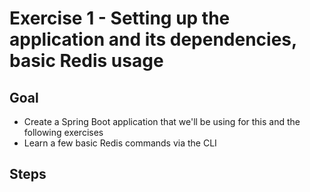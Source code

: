 # Exercise 1 - Setting up the application and its dependencies, basic Redis usage

## Goal

* Create a Spring Boot application that we'll be using for this and the following exercises
* Learn a few basic Redis commands via the CLI

## Steps

